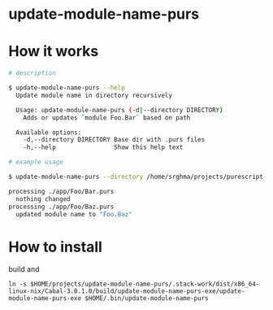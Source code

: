 # update-module-name-purs

# How it works

```sh
# description

$ update-module-name-purs --help
  Update module name in directory recursively

  Usage: update-module-name-purs (-d|--directory DIRECTORY)
    Adds or updates `module Foo.Bar` based on path

  Available options:
    -d,--directory DIRECTORY Base dir with .purs files
    -h,--help                Show this help text

# example usage

$ update-module-name-purs --directory /home/srghma/projects/purescript-halogen-nextjs/app

processing ./app/Foo/Bar.purs
  nothing changed
processing ./app/Foo/Baz.purs
  updated module name to "Foo.Baz"
```

# How to install

build and

`ln -s $HOME/projects/update-module-name-purs/.stack-work/dist/x86_64-linux-nix/Cabal-3.0.1.0/build/update-module-name-purs-exe/update-module-name-purs-exe $HOME/.bin/update-module-name-purs`
